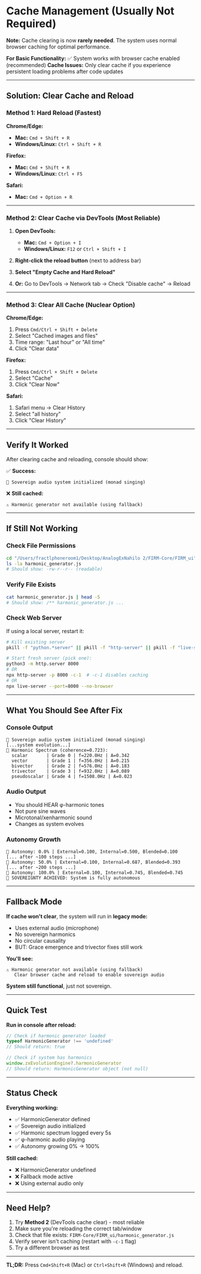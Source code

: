 # Cache Management (Usually Not Required)

**Note:** Cache clearing is now **rarely needed**. The system uses normal browser caching for optimal performance.

**For Basic Functionality:** ✅ System works with browser cache enabled (recommended)
**Cache Issues:** Only clear cache if you experience persistent loading problems after code updates

---

## Solution: Clear Cache and Reload

### Method 1: Hard Reload (Fastest)

**Chrome/Edge:**
- **Mac:** `Cmd + Shift + R`
- **Windows/Linux:** `Ctrl + Shift + R`

**Firefox:**
- **Mac:** `Cmd + Shift + R`
- **Windows/Linux:** `Ctrl + F5`

**Safari:**
- **Mac:** `Cmd + Option + R`

---

### Method 2: Clear Cache via DevTools (Most Reliable)

1. **Open DevTools:**
   - **Mac:** `Cmd + Option + I`
   - **Windows/Linux:** `F12` or `Ctrl + Shift + I`

2. **Right-click the reload button** (next to address bar)

3. **Select "Empty Cache and Hard Reload"**

4. **Or:** Go to DevTools → Network tab → Check "Disable cache" → Reload

---

### Method 3: Clear All Cache (Nuclear Option)

**Chrome/Edge:**
1. Press `Cmd/Ctrl + Shift + Delete`
2. Select "Cached images and files"
3. Time range: "Last hour" or "All time"
4. Click "Clear data"

**Firefox:**
1. Press `Cmd/Ctrl + Shift + Delete`
2. Select "Cache"
3. Click "Clear Now"

**Safari:**
1. Safari menu → Clear History
2. Select "all history"
3. Click "Clear History"

---

## Verify It Worked

After clearing cache and reloading, console should show:

✅ **Success:**
```
🎵 Sovereign audio system initialized (monad singing)
```

❌ **Still cached:**
```
⚠️ Harmonic generator not available (using fallback)
```

---

## If Still Not Working

### Check File Permissions

```bash
cd "/Users/fractlphoneroom1/Desktop/AnalogExNahilo 2/FIRM-Core/FIRM_ui"
ls -la harmonic_generator.js
# Should show: -rw-r--r-- (readable)
```

### Verify File Exists

```bash
cat harmonic_generator.js | head -5
# Should show: /** harmonic_generator.js ...
```

### Check Web Server

If using a local server, restart it:
```bash
# Kill existing server
pkill -f "python.*server" || pkill -f "http-server" || pkill -f "live-server"

# Start fresh server (pick one):
python3 -m http.server 8000
# OR
npx http-server -p 8000 -c-1  # -c-1 disables caching
# OR
npx live-server --port=8000 --no-browser
```

---

## What You Should See After Fix

### Console Output

```
🎵 Sovereign audio system initialized (monad singing)
[...system evolution...]
🎵 Harmonic Spectrum (coherence=0.723):
  scalar       | Grade 0 | f=220.0Hz | A=0.342
  vector       | Grade 1 | f=356.0Hz | A=0.215
  bivector     | Grade 2 | f=576.0Hz | A=0.183
  trivector    | Grade 3 | f=932.0Hz | A=0.089
  pseudoscalar | Grade 4 | f=1508.0Hz | A=0.023
```

### Audio Output

- You should HEAR φ-harmonic tones
- Not pure sine waves
- Microtonal/xenharmonic sound
- Changes as system evolves

### Autonomy Growth

```
🎵 Autonomy: 0.0% | External=0.100, Internal=0.500, Blended=0.100
[... after ~100 steps ...]
🎵 Autonomy: 50.0% | External=0.100, Internal=0.687, Blended=0.393
[... after ~200 steps ...]
🎵 Autonomy: 100.0% | External=0.100, Internal=0.745, Blended=0.745
👑 SOVEREIGNTY ACHIEVED: System is fully autonomous
```

---

## Fallback Mode

**If cache won't clear**, the system will run in **legacy mode:**
- Uses external audio (microphone)
- No sovereign harmonics
- No circular causality
- BUT: Grace emergence and trivector fixes still work

**You'll see:**
```
⚠️ Harmonic generator not available (using fallback)
   Clear browser cache and reload to enable sovereign audio
```

**System still functional**, just not sovereign.

---

## Quick Test

**Run in console after reload:**

```javascript
// Check if harmonic generator loaded
typeof HarmonicGenerator !== 'undefined'
// Should return: true

// Check if system has harmonics
window.zxEvolutionEngine?.harmonicGenerator
// Should return: HarmonicGenerator object (not null)
```

---

## Status Check

**Everything working:**
- ✅ HarmonicGenerator defined
- ✅ Sovereign audio initialized
- ✅ Harmonic spectrum logged every 5s
- ✅ φ-harmonic audio playing
- ✅ Autonomy growing 0% → 100%

**Still cached:**
- ❌ HarmonicGenerator undefined
- ❌ Fallback mode active
- ❌ Using external audio only

---

## Need Help?

1. Try **Method 2** (DevTools cache clear) - most reliable
2. Make sure you're reloading the correct tab/window
3. Check that file exists: `FIRM-Core/FIRM_ui/harmonic_generator.js`
4. Verify server isn't caching (restart with `-c-1` flag)
5. Try a different browser as test

---

**TL;DR:** Press `Cmd+Shift+R` (Mac) or `Ctrl+Shift+R` (Windows) and reload.

